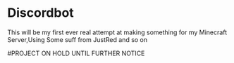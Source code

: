 # Discordbot
This will be my first ever real attempt at making something for my Minecraft Server,Using Some suff from JustRed and so on 

#PROJECT ON HOLD UNTIL FURTHER NOTICE

